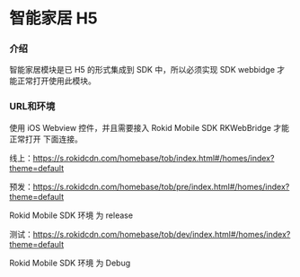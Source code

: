 # 智能家居 H5 

### 介绍

智能家居模块是已 H5 的形式集成到 SDK 中，所以必须实现 SDK webbidge 才能正常打开使用此模块。

### URL和环境

使用 iOS Webview 控件，并且需要接入 Rokid Mobile SDK RKWebBridge 才能正常打开 下面连接。

线上：https://s.rokidcdn.com/homebase/tob/index.html#/homes/index?theme=default

预发：https://s.rokidcdn.com/homebase/tob/pre/index.html#/homes/index?theme=default  

Rokid Mobile SDK 环境 为 release

测试：https://s.rokidcdn.com/homebase/tob/dev/index.html#/homes/index?theme=default  

Rokid Mobile SDK 环境 为 Debug


